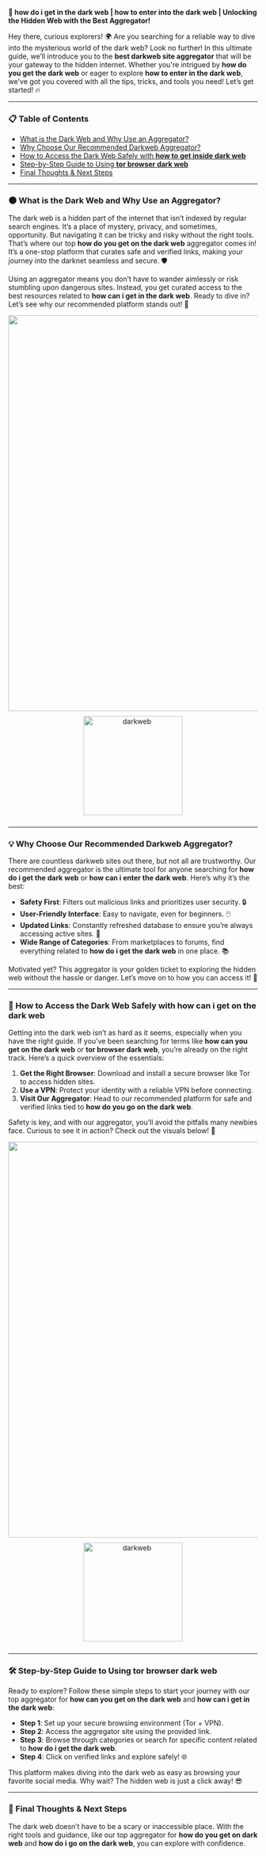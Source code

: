 **🚀 how do i get in the dark web | how to enter into the dark web | Unlocking the Hidden Web with the Best Aggregator!**

Hey there, curious explorers! 🌍 Are you searching for a reliable way to dive into the mysterious world of the dark web? Look no further! In this ultimate guide, we’ll introduce you to the **best darkweb site aggregator** that will be your gateway to the hidden internet. Whether you're intrigued by **how do you get the dark web** or eager to explore **how to enter in the dark web**, we've got you covered with all the tips, tricks, and tools you need! Let’s get started! 🔥

---

### 📋 Table of Contents
- [What is the Dark Web and Why Use an Aggregator?](#what-is-the-dark-web)
- [Why Choose Our Recommended Darkweb Aggregator?](#why-choose-our-aggregator)
- [How to Access the Dark Web Safely with **how to get inside dark web**](#how-to-access)
- [Step-by-Step Guide to Using **tor browser dark web**](#step-by-step-guide)
- [Final Thoughts & Next Steps](#final-thoughts)

---

### 🌑 What is the Dark Web and Why Use an Aggregator?
The dark web is a hidden part of the internet that isn’t indexed by regular search engines. It’s a place of mystery, privacy, and sometimes, opportunity. But navigating it can be tricky and risky without the right tools. That’s where our top **how do you get on the dark web** aggregator comes in! It’s a one-stop platform that curates safe and verified links, making your journey into the darknet seamless and secure. 🛡️

Using an aggregator means you don’t have to wander aimlessly or risk stumbling upon dangerous sites. Instead, you get curated access to the best resources related to **how can i get in the dark web**. Ready to dive in? Let’s see why our recommended platform stands out! 🌟

<img src="https://imagedelivery.net/R7R2gvNaHJl_gw06IoIdgw/4e533cb5-5e56-47a0-f1c6-8c975df72b00/public" alt="" width="800"/>  
<div align="center">
  <a href="https://torcat.vip/">
    <img src="https://imagedelivery.net/R7R2gvNaHJl_gw06IoIdgw/8005aa21-0e3e-4c36-9cfc-1bda8ed1c700/public" alt="darkweb" width="200" height="auto" style="max-width: 100%; margin: 10px 0;" />
  </a>
</div>

---

### 💡 Why Choose Our Recommended Darkweb Aggregator?
There are countless darkweb sites out there, but not all are trustworthy. Our recommended aggregator is the ultimate tool for anyone searching for **how do i get the dark web** or **how can i enter the dark web**. Here’s why it’s the best:

- **Safety First**: Filters out malicious links and prioritizes user security. 🔒
- **User-Friendly Interface**: Easy to navigate, even for beginners. 🖱️
- **Updated Links**: Constantly refreshed database to ensure you’re always accessing active sites. 🔄
- **Wide Range of Categories**: From marketplaces to forums, find everything related to **how do i get the dark web** in one place. 📚

Motivated yet? This aggregator is your golden ticket to exploring the hidden web without the hassle or danger. Let’s move on to how you can access it! 🚀

---

### 🔐 How to Access the Dark Web Safely with **how can i get on the dark web**
Getting into the dark web isn’t as hard as it seems, especially when you have the right guide. If you’ve been searching for terms like **how can you get on the dark web** or **tor browser dark web**, you’re already on the right track. Here’s a quick overview of the essentials:

1. **Get the Right Browser**: Download and install a secure browser like Tor to access hidden sites.
2. **Use a VPN**: Protect your identity with a reliable VPN before connecting.
3. **Visit Our Aggregator**: Head to our recommended platform for safe and verified links tied to **how do you go on the dark web**.

Safety is key, and with our aggregator, you’ll avoid the pitfalls many newbies face. Curious to see it in action? Check out the visuals below! 👀

<img src="https://imagedelivery.net/R7R2gvNaHJl_gw06IoIdgw/689f7d88-36b9-489e-b031-b9d19f6d7b00/public" alt="" width="800"/>  
<div align="center">
  <a href="https://torcat.vip/">
    <img src="https://imagedelivery.net/R7R2gvNaHJl_gw06IoIdgw/8005aa21-0e3e-4c36-9cfc-1bda8ed1c700/public" alt="darkweb" width="200" height="auto" style="max-width: 100%; margin: 10px 0;" />
  </a>
</div>

---

### 🛠️ Step-by-Step Guide to Using **tor browser dark web**
Ready to explore? Follow these simple steps to start your journey with our top aggregator for **how can you get on the dark web** and **how can i get in the dark web**:

- **Step 1**: Set up your secure browsing environment (Tor + VPN).
- **Step 2**: Access the aggregator site using the provided link.
- **Step 3**: Browse through categories or search for specific content related to **how do i get the dark web**.
- **Step 4**: Click on verified links and explore safely! 🌐

This platform makes diving into the dark web as easy as browsing your favorite social media. Why wait? The hidden web is just a click away! 😎

---

### 🌟 Final Thoughts & Next Steps
The dark web doesn’t have to be a scary or inaccessible place. With the right tools and guidance, like our top aggregator for **how do you get on dark web** and **how do i go on the dark web**, you can explore with confidence.
